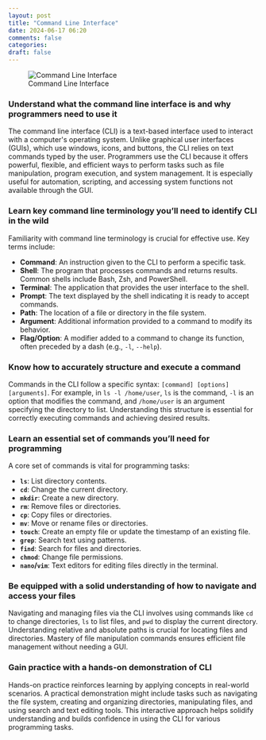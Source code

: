 ```yaml
---
layout: post
title: "Command Line Interface"
date: 2024-06-17 06:20
comments: false
categories:
draft: false
---
```


<figure>
 <img src="{{ site.url }}/assets/command-line-interface.jpg" alt="Command Line Interface">
 <figcaption>
 Command Line Interface
 </figcaption>
</figure>

### Understand what the command line interface is and why programmers need to use it
The command line interface (CLI) is a text-based interface used to interact with a computer's operating system. Unlike graphical user interfaces (GUIs), which use windows, icons, and buttons, the CLI relies on text commands typed by the user. Programmers use the CLI because it offers powerful, flexible, and efficient ways to perform tasks such as file manipulation, program execution, and system management. It is especially useful for automation, scripting, and accessing system functions not available through the GUI.

### Learn key command line terminology you’ll need to identify CLI in the wild
Familiarity with command line terminology is crucial for effective use. Key terms include:
- **Command**: An instruction given to the CLI to perform a specific task.
- **Shell**: The program that processes commands and returns results. Common shells include Bash, Zsh, and PowerShell.
- **Terminal**: The application that provides the user interface to the shell.
- **Prompt**: The text displayed by the shell indicating it is ready to accept commands.
- **Path**: The location of a file or directory in the file system.
- **Argument**: Additional information provided to a command to modify its behavior.
- **Flag/Option**: A modifier added to a command to change its function, often preceded by a dash (e.g., `-l`, `--help`).

### Know how to accurately structure and execute a command
Commands in the CLI follow a specific syntax: `[command] [options] [arguments]`. For example, in `ls -l /home/user`, `ls` is the command, `-l` is an option that modifies the command, and `/home/user` is an argument specifying the directory to list. Understanding this structure is essential for correctly executing commands and achieving desired results.

### Learn an essential set of commands you’ll need for programming
A core set of commands is vital for programming tasks:
- **`ls`**: List directory contents.
- **`cd`**: Change the current directory.
- **`mkdir`**: Create a new directory.
- **`rm`**: Remove files or directories.
- **`cp`**: Copy files or directories.
- **`mv`**: Move or rename files or directories.
- **`touch`**: Create an empty file or update the timestamp of an existing file.
- **`grep`**: Search text using patterns.
- **`find`**: Search for files and directories.
- **`chmod`**: Change file permissions.
- **`nano`/`vim`**: Text editors for editing files directly in the terminal.

### Be equipped with a solid understanding of how to navigate and access your files
Navigating and managing files via the CLI involves using commands like `cd` to change directories, `ls` to list files, and `pwd` to display the current directory. Understanding relative and absolute paths is crucial for locating files and directories. Mastery of file manipulation commands ensures efficient file management without needing a GUI.

### Gain practice with a hands-on demonstration of CLI
Hands-on practice reinforces learning by applying concepts in real-world scenarios. A practical demonstration might include tasks such as navigating the file system, creating and organizing directories, manipulating files, and using search and text editing tools. This interactive approach helps solidify understanding and builds confidence in using the CLI for various programming tasks.